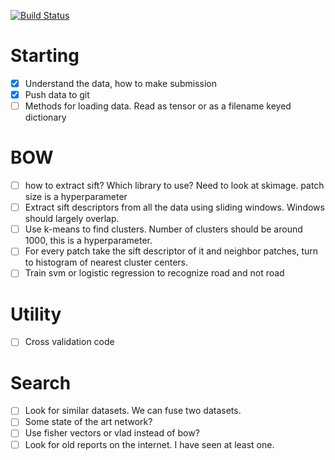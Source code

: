 [![Build Status](https://travis-ci.org/guemues/road-segmentation.svg?branch=master)](https://travis-ci.org/guemues/road-segmentation)

# Starting
- [x] Understand the data, how to make submission
- [x] Push data to git
- [ ] Methods for loading data. Read as tensor or as a filename keyed dictionary
# BOW
- [ ] how to extract sift? Which library to use? Need to look at skimage. patch size is a hyperparameter
- [ ] Extract sift descriptors from all the data using sliding windows. Windows should largely overlap.
- [ ] Use k-means to find clusters. Number of clusters should be around 1000, this is a hyperparameter.
- [ ] For every patch take the sift descriptor of it and neighbor patches, turn to histogram of nearest cluster centers.
- [ ] Train svm or logistic regression to recognize road and not road
# Utility
- [ ] Cross validation code
# Search
- [ ] Look for similar datasets. We can fuse two datasets.
- [ ] Some state of the art network? 
- [ ] Use fisher vectors or vlad instead of bow?
- [ ] Look for old reports on the internet. I have seen at least one.
